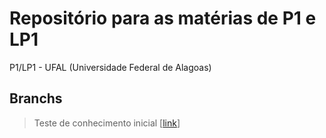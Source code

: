 # Repositório para as matérias de P1 e LP1
P1/LP1 - UFAL (Universidade Federal de Alagoas)

## Branchs
>Teste de conhecimento inicial [[link](https://github.com/vieirafrancisco/Francisco-Vieira/tree/teste-de-conhecimento-inicial)]
